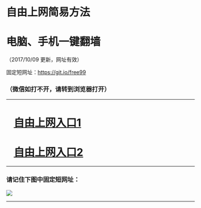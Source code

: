 ﻿# 自由上网简易方法

# 电脑、手机一键翻墙

（2017/10/09 更新，网址有效）

固定短网址：https://git.io/free99

### （微信如打不开，请转到浏览器打开）


***





# &nbsp;&nbsp; <a href="http://ft2882132756.fwq-tz-1001.info/fwqtz01.html?t=10090014924 " target="_blank">自由上网入口1</a>
# &nbsp;&nbsp; <a href="http://ft2158428481.fwq-tz-1002.info/fwqtz02.html?t=100900115161 " target="_blank">自由上网入口2</a>
***

### 请记住下图中固定短网址：

<img src="https://s3-us-west-2.amazonaws.com/fwq-1001/yjfq-20170905okok.png" /> 


***

